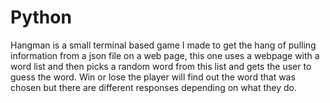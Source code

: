 # Python

Hangman is a small terminal based game I made to get the hang of pulling information from a json file on a web page, this one uses a webpage with a word list and then picks a random word from this list and gets the user to guess the word. Win or lose the player will find out the word that was chosen but there are different responses depending on what they do.
